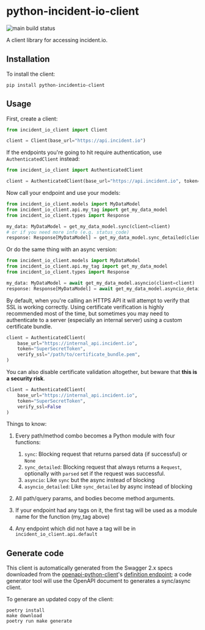 # python-incident-io-client

![main build status](https://github.com/expobrain/python-incidentio-client/actions/workflows/main.yml/badge.svg?branch=main)

A client library for accessing incident.io.

## Installation

To install the client:

```shell
pip install python-incidentio-client
```

## Usage

First, create a client:

```python
from incident_io_client import Client

client = Client(base_url="https://api.incident.io")
```

If the endpoints you're going to hit require authentication, use `AuthenticatedClient` instead:

```python
from incident_io_client import AuthenticatedClient

client = AuthenticatedClient(base_url="https://api.incident.io", token="SuperSecretToken")
```

Now call your endpoint and use your models:

```python
from incident_io_client.models import MyDataModel
from incident_io_client.api.my_tag import get_my_data_model
from incident_io_client.types import Response

my_data: MyDataModel = get_my_data_model.sync(client=client)
# or if you need more info (e.g. status_code)
response: Response[MyDataModel] = get_my_data_model.sync_detailed(client=client)
```

Or do the same thing with an async version:

```python
from incident_io_client.models import MyDataModel
from incident_io_client.api.my_tag import get_my_data_model
from incident_io_client.types import Response

my_data: MyDataModel = await get_my_data_model.asyncio(client=client)
response: Response[MyDataModel] = await get_my_data_model.asyncio_detailed(client=client)
```

By default, when you're calling an HTTPS API it will attempt to verify that SSL is working correctly. Using certificate verification is highly recommended most of the time, but sometimes you may need to authenticate to a server (especially an internal server) using a custom certificate bundle.

```python
client = AuthenticatedClient(
    base_url="https://internal_api.incident.io",
    token="SuperSecretToken",
    verify_ssl="/path/to/certificate_bundle.pem",
)
```

You can also disable certificate validation altogether, but beware that **this is a security risk**.

```python
client = AuthenticatedClient(
    base_url="https://internal_api.incident.io",
    token="SuperSecretToken",
    verify_ssl=False
)
```

Things to know:

1. Every path/method combo becomes a Python module with four functions:

   1. `sync`: Blocking request that returns parsed data (if successful) or `None`
   1. `sync_detailed`: Blocking request that always returns a `Request`, optionally with `parsed` set if the request was successful.
   1. `asyncio`: Like `sync` but the async instead of blocking
   1. `asyncio_detailed`: Like `sync_detailed` by async instead of blocking

1. All path/query params, and bodies become method arguments.
1. If your endpoint had any tags on it, the first tag will be used as a module name for the function (my_tag above)
1. Any endpoint which did not have a tag will be in `incident_io_client.api.default`

## Generate code

This client is automatically generated from the Swagger 2.x specs downloaded from the [openapi-python-client](https://pypi.org/project/openapi-python-client/)'s [definition endpoint](https://api-docs.incident.io/#operation/Utilities_OpenAPI); a code generator tool will use the OpenAPI document to generates a sync/async client.

To generare an updated copy of the client:

```shell
poetry install
make download
poetry run make generate
```

